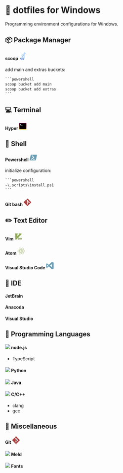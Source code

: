 # :checkered_flag: dotfiles for Windows

Programming environment configurations for Windows.


## :package: Package Manager

#### scoop <img src="./assets/scoop.svg" width="24px"  />

  add main and extras buckets:

    ```powershell
    scoop bucket add main
    scoop bucket add extras
    ```


## :computer: Terminal

#### Hyper <img src="./assets/hyper.svg" width="24px" />


## :shell: Shell

#### Powershell <img src="./assets/powershell.svg" width="24px" />

  initialize configuration:

    ```powershell
    ~\.scripts\install.ps1
    ```

#### Git bash <img src="./assets/git.svg" width="24px" />


## :pencil2: Text Editor

#### Vim <img src="./assets/vim.svg" width="24px" />
#### Atom <img src="./assets/atom.svg" width="24px" />
#### Visual Studio Code <img src="./assets/vscode.svg" width="24px" />


## :pencil: IDE

#### JetBrain
#### Anacoda
#### Visual Studio


## :page_with_curl: Programming Languages

#### <img src="./assets/node.svg" width="18px" /> node.js
  - TypeScript
#### <img src="./assets/node.svg" width="18px" /> Python
#### <img src="./assets/node.svg" width="18px" /> Java
#### <img src="./assets/node.svg" width="18px" /> C/C++
  - clang
  - gcc


## :paperclip: Miscellaneous

#### Git <img src="./assets/git.svg" width="24px" />
#### <img src="./assets/node.svg" width="18px" /> Meld
#### <img src="./assets/node.svg" width="18px" /> Fonts
